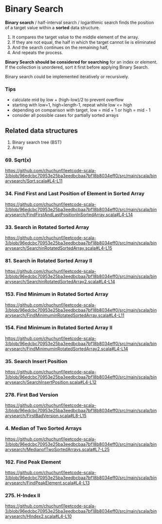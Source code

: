 # Binary Search
**Binary search** / half-interval search / logarithmic search finds the position of a target value within a **sorted** data structure.
1. It compares the target value to the middle element of the array. 
2. If they are not equal, the half in which the target cannot lie is eliminated 
3. And the search continues on the remaining half, 
4. And repeats the process.

**Binary Search should be considered for searching** for an index or element. 
If the collection is unordered, sort it first before applying Binary Search.

Binary search could be implemented iteratively or recursively.

### Tips
- calculate mid by low + (high-low)/2 to prevent overflow
- starting with low=1, high=length-1, repeat while low <= high 
- depending on comparison with target, low = mid + 1 or high = mid - 1
- consider all possible cases for partially sorted arrays

## Related data structures
1. Binary search tree (BST)
2. Array

### 69. Sqrt(x)
https://github.com/chuchunf/leetcode-scala-3/blob/96edcbc70953e25ba3eedbcbaa7bf18b8034eff0/src/main/scala/binarysearch/Sqrt.scala#L4-L11

### 34. Find First and Last Position of Element in Sorted Array
https://github.com/chuchunf/leetcode-scala-3/blob/96edcbc70953e25ba3eedbcbaa7bf18b8034eff0/src/main/scala/binarysearch/FindFirstAndLastPositionInSortedArray.scala#L4-L14

### 33. Search in Rotated Sorted Array
https://github.com/chuchunf/leetcode-scala-3/blob/96edcbc70953e25ba3eedbcbaa7bf18b8034eff0/src/main/scala/binarysearch/SearchinRotatedSortedArray.scala#L4-L15

### 81. Search in Rotated Sorted Array II
https://github.com/chuchunf/leetcode-scala-3/blob/96edcbc70953e25ba3eedbcbaa7bf18b8034eff0/src/main/scala/binarysearch/SearchinRotatedSortedArray2.scala#L4-L14

### 153. Find Minimum in Rotated Sorted Array
https://github.com/chuchunf/leetcode-scala-3/blob/96edcbc70953e25ba3eedbcbaa7bf18b8034eff0/src/main/scala/binarysearch/FindMinimuminRotatedSortedArray.scala#L4-L11

### 154. Find Minimum in Rotated Sorted Array II
https://github.com/chuchunf/leetcode-scala-3/blob/96edcbc70953e25ba3eedbcbaa7bf18b8034eff0/src/main/scala/binarysearch/FindMinimuminRotatedSortedArray2.scala#L4-L14

### 35. Search Insert Position
https://github.com/chuchunf/leetcode-scala-3/blob/96edcbc70953e25ba3eedbcbaa7bf18b8034eff0/src/main/scala/binarysearch/SearchInsertPosition.scala#L4-L12

### 278. First Bad Version
https://github.com/chuchunf/leetcode-scala-3/blob/96edcbc70953e25ba3eedbcbaa7bf18b8034eff0/src/main/scala/binarysearch/FirstBadVersion.scala#L8-L15

### 4. Median of Two Sorted Arrays
https://github.com/chuchunf/leetcode-scala-3/blob/96edcbc70953e25ba3eedbcbaa7bf18b8034eff0/src/main/scala/binarysearch/MedianofTwoSortedArrays.scala#L7-L25

### 162. Find Peak Element
https://github.com/chuchunf/leetcode-scala-3/blob/96edcbc70953e25ba3eedbcbaa7bf18b8034eff0/src/main/scala/binarysearch/FindPeakElement.scala#L4-L13

### 275. H-Index II
https://github.com/chuchunf/leetcode-scala-3/blob/96edcbc70953e25ba3eedbcbaa7bf18b8034eff0/src/main/scala/binarysearch/HIndex2.scala#L4-L10
